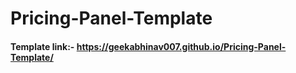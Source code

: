 # Pricing-Panel-Template
#### Template link:- https://geekabhinav007.github.io/Pricing-Panel-Template/
